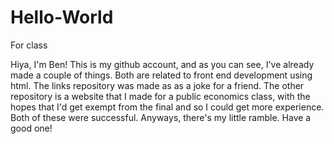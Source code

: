# Hello-World
For class

Hiya, I'm Ben! This is my github account, and as you can see, I've already made a couple of things. Both are related to front end development using html. The links repository was made as as a joke for a friend. The other repository is a website that I made for a public economics class, with the hopes that I'd get exempt from the final and so I could get more experience. Both of these were successful. Anyways, there's my little ramble. Have a good one!
